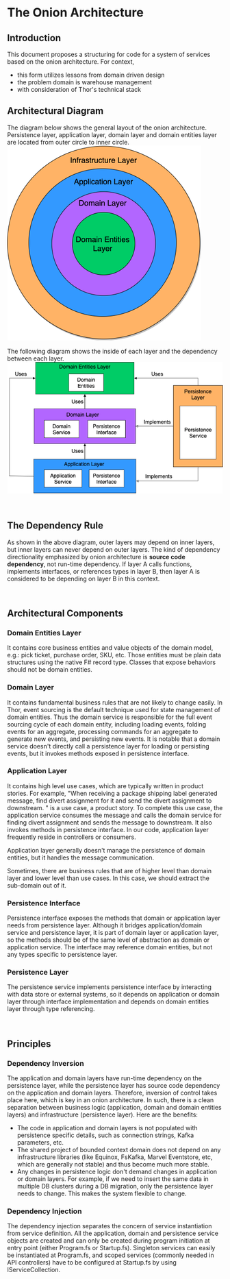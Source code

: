 # The Onion Architecture
## Introduction
This document proposes a structuring for code for a system of services based on the onion architecture. For context,

- this form utilizes lessons from domain driven design
- the problem domain is warehouse management
- with consideration of Thor's technical stack

## Architectural Diagram
The diagram below shows the general layout of the onion architecture. Persistence layer, application layer, domain layer and domain entities layer are located from outer circle to inner circle.
&nbsp;
![](./images/the_onion.png)

The following diagram shows the inside of each layer and the dependency between each layer.
![](./images/onion_layers.png)

&nbsp;
## The Dependency Rule
As shown in the above diagram, outer layers may depend on inner layers, but inner layers can never depend on outer layers. The kind of dependency directionality emphasized by onion architecture is **source code dependency**, not run-time dependency. If layer A calls functions, implements interfaces, or references types in layer B, then layer A is considered to be depending on layer B in this context.

&nbsp;
## Architectural Components
### Domain Entities Layer
It contains core business entities and value objects of the domain model, e.g.: pick ticket, purchase order, SKU, etc. Those entities must be plain data structures using the native F# record type. Classes that expose behaviors should not be domain entities.

### Domain Layer
It contains fundamental business rules that are not likely to change easily. In Thor, event sourcing is the default technique used for state management of domain entities. Thus the domain service is responsible for the full event sourcing cycle of each domain entity, including loading events, folding events for an aggregate, processing commands for an aggregate to generate new events, and persisting new events. It is notable that a domain service doesn't directly call a persistence layer for loading or persisting events, but it invokes methods exposed in persistence interface.

### Application Layer
It contains high level use cases, which are typically written in product stories. For example, "When receiving a package shipping label generated message, find divert assignment for it and send the divert assignment to downstream. " is a use case, a product story. To complete this use case, the application service consumes the message and calls the domain service for finding divert assignment and sends the message to downstream. It also invokes methods in persistence interface. In our code, application layer frequently reside in controllers or consumers.

Application layer generally doesn't manage the persistence of domain entities, but it handles the message communication.

Sometimes, there are business rules that are of higher level than domain layer and lower level than use cases. In this case, we should extract the sub-domain out of it.

### Persistence Interface
Persistence interface exposes the methods that domain or application layer needs from persistence layer. Although it bridges application/domain service and persistence layer, it is part of domain layer or application layer, so the methods should be of the same level of abstraction as domain or application service. The interface may reference domain entities, but not any types specific to persistence layer.

### Persistence Layer
The persistence service implements persistence interface by interacting with data store or external systems, so it depends on application or domain layer through interface implementation and depends on domain entities layer through type referencing.

&nbsp;
## Principles
### Dependency Inversion
The application and domain layers have run-time dependency on the persistence layer, while the persistence layer has source code dependency on the application and domain layers. Therefore, inversion of control takes place here, which is key in an onion architecture. In such, there is a clean separation between business logic (application, domain and domain entities layers) and infrastructure (persistence layer). Here are the benefits:

- The code in application and domain layers is not populated with persistence specific details, such as connection strings, Kafka parameters, etc.
- The shared project of bounded context domain does not depend on any infrastructure libraries (like Equinox, FsKafka, Marvel Eventstore, etc, which are generally not stable) and thus become much more stable.
- Any changes in persistence logic don't demand changes in application or domain layers. For example, if we need to insert the same data in multiple DB clusters during a DB migration, only the persistence layer needs to change. This makes the system flexible to change.

### Dependency Injection
The dependency injection separates the concern of service instantiation from service definition. All the application, domain and persistence service objects are created and can only be created during program initiation at entry point (either Program.fs or Startup.fs). Singleton services can easily be instantiated at Program.fs, and scoped services (commonly needed in API controllers) have to be configured at Startup.fs by using IServiceCollection.